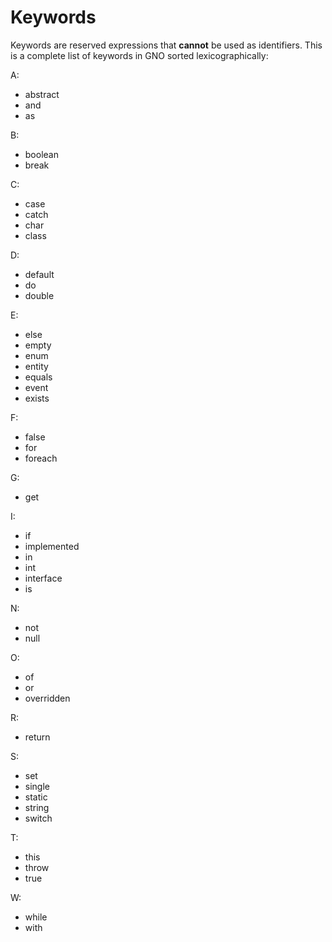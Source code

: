 # Keywords

Keywords are reserved expressions that **cannot** be used as identifiers.
This is a complete list of keywords in GNO sorted lexicographically:

A:

- abstract
- and
- as

B:

- boolean
- break

C:

- case
- catch
- char
- class

D:

- default
- do
- double

E:

- else
- empty
- enum
- entity
- equals
- event
- exists

F:

- false
- for
- foreach

G:

- get

I:

- if
- implemented
- in
- int
- interface
- is

N:

- not
- null

O:

- of
- or
- overridden

R:

- return

S:

- set
- single
- static
- string
- switch

T:

- this
- throw
- true

W:

- while
- with
